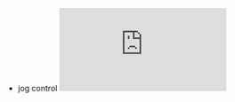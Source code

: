 - jog control
  ![](https://forum.blackmagicdesign.com/download/file.php?id=25483&sid=031f1aa7feeb7b9cc523edd7390f642d)